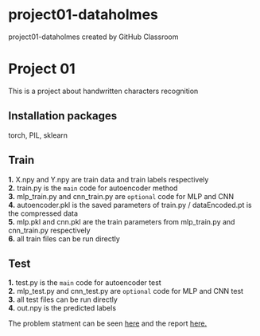 # project01-dataholmes
project01-dataholmes created by GitHub Classroom

# Project 01
This is a project about handwritten characters recognition

## Installation packages

torch, PIL, sklearn

## Train

**1.** X.npy and Y.npy are train data and train labels respectively    
**2.** train.py is the `main` code for autoencoder method    
**3.** mlp_train.py and cnn_train.py are `optional` code for MLP and CNN    
**4.** autoencoder.pkl is the saved parameters of train.py / dataEncoded.pt is the compressed data    
**5.** mlp.pkl and cnn.pkl are the train parameters from mlp_train.py and cnn_train.py respectively    
**6.** all train files can be run directly    

## Test

**1.** test.py is the `main` code for autoencoder test    
**2.** mlp_test.py and cnn_test.py are `optional` code for MLP and CNN test    
**3.** all test files can be run directly    
**4.** out.npy is the predicted labels    

The problem statment can be seen [here](https://github.com/cyx01293/EEL5840-Fundamentals-of-Machine-Learning/blob/master/project01/project1.pdf) and the report [here.](https://github.com/cyx01293/EEL5840-Fundamentals-of-Machine-Learning/blob/master/project00/Project01_report.pdf)
